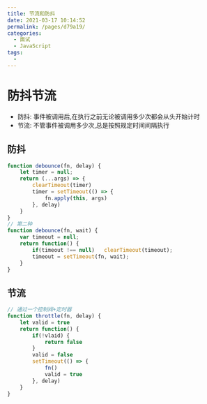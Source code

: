 ```yaml
---
title: 节流和防抖
date: 2021-03-17 10:14:52
permalink: /pages/d79a19/
categories:
  - 面试
  - JavaScript
tags:
  - 
---
```



# 防抖节流
- 防抖: 事件被调用后,在执行之前无论被调用多少次都会从头开始计时
- 节流: 不管事件被调用多少次,总是按照规定时间间隔执行

## 防抖
```javascript
function debounce(fn, delay) {
	let timer = null;
	return (...args) => {
		clearTimeout(timer)
		timer = setTimeout(() => {
			fn.apply(this, args)
		}, delay)
	}
}
// 第二种
function debounce(fn, wait) {    
    var timeout = null;    
    return function() {        
        if(timeout !== null)   clearTimeout(timeout);        
        timeout = setTimeout(fn, wait);    
    }
}

```

## 节流
```javascript
// 通过一个控制阀+定时器
function throttle(fn, delay) {
	let valid = true
	return function() {
		if(!vlaid) {
			return false
		}
		valid = false
		setTimeout(() => {
			fn()
			valid = true
		}, delay)
	}
}

```
